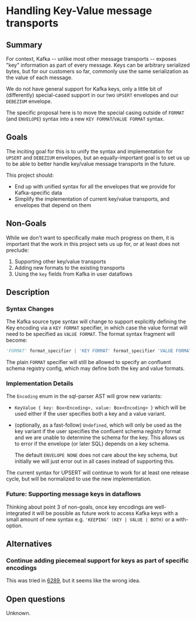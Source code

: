 # Handling Key-Value message transports

## Summary

<!--
// Brief, high-level overview. A few sentences long.
// Be sure to capture the customer impact - framing this as a release note may be useful.
-->

For context, Kafka -- unlike most other message transports -- exposes "key" information as part of
every message. Keys can be arbitrary serialized bytes, but for our customers so far, commonly use
the same serialization as the value of each message.

We do not have general support for Kafka keys, only a little bit of (differently) special-cased
support in our two `UPSERT` envelopes and our `DEBEZIUM` envelope.

The specific proposal here is to move the special casing outside of `FORMAT` (and `ENVELOPE`)
syntax into a new `KEY FORMAT`/`VALUE FORMAT` syntax.

## Goals

<!--
// Enumerate the concrete goals that are in scope for the project.
-->

The inciting goal for this is to unify the syntax and implementation for `UPSERT` and `DEBEZIUM`
envelopes, but an equally-important goal is to set us up to be able to better handle key/value
message transports in the future.

This project should:

* End up with unified syntax for all the envelopes that we provide for Kafka-specific data
* Simplify the implementation of current key/value transports, and envelopes that depend on them

## Non-Goals

<!--
// Enumerate potential goals that are explicitly out of scope for the project
// ie. what could we do or what do we want to do in the future - but are not doing now
-->

While we don't want to specifically make much progress on them, it is important that the work in
this project sets us up for, or at least does not preclude:

1. Supporting other key/value transports
2. Adding new formats to the existing transports
3. Using the `key` fields from Kafka in user dataflows

## Description

<!--
// Describe the approach in detail. If there is no clear frontrunner, feel free to list all approaches in alternatives.
// If applicable, be sure to call out any new testing/validation that will be required
-->

### Syntax Changes

The Kafka source type syntax will change to support explicitly defining the Key encoding via a `KEY
FORMAT` specifier, in which case the value format will need to be specified as `VALUE FORMAT`. The
format syntax fragment will become:

```python
'FORMAT' format_specifier | 'KEY FORMAT' format_specifier 'VALUE FORMAT' format_specifier
```

The plain `FORMAT` specifier will still be allowed to specify an confluent schema registry config,
which may define both the key and value formats.

### Implementation Details

The `Encoding` enum in the sql-parser AST will grow new variants:

* `KeyValue { key: Box<Encoding>, value: Box<Encoding> }` which will be used either if the user
  specifies both a key and a value variant.
* (optionally, as a fast-follow) `Undefined`, which will only be used as the key variant if the
  user specifies the confluent schema registry format and we are unable to determine the schema for
  the key. This allows us to error if the envelope (or later SQL) depends on a key schema.

  The default `ENVELOPE NONE` does not care about the key schema, but initially we will just error
  out in all cases instead of supporting this.

The current syntax for UPSERT will continue to work for at least one release cycle, but will be
normalized to use the new implementation.

### Future: Supporting message keys in dataflows

Thinking about point 3 of non-goals, once key encodings are well-integrated it will be possible as
future work to access Kafka keys with a small amount of new syntax e.g. `'KEEPING' (KEY | VALUE |
BOTH)` or a with-option.

## Alternatives

<!--
// Similar to the Description section. List of alternative approaches considered, pros/cons or why they were not chosen
-->

### Continue adding piecemeal support for keys as part of specific encodings

This was tried in [6289](https://github.com/MaterializeInc/materialize/pull/6286), but it seems
like the wrong idea.

## Open questions

<!--
// Anything currently unanswered that needs specific focus. This section may be expanded during the doc meeting as
// other unknowns are pointed out.
// These questions may be technical, product, or anything in-between.
-->

Unknown.
